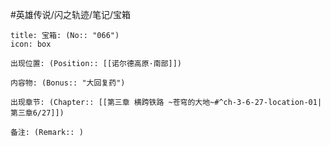 #英雄传说/闪之轨迹/笔记/宝箱
```ad-quote
title: 宝箱: (No:: "066")
icon: box

出现位置: (Position:: [[诺尔德高原·南部]])

内容物: (Bonus:: "大回复药")

出现章节: (Chapter:: [[第三章 横跨铁路 ~苍穹的大地~#^ch-3-6-27-location-01|第三章6/27]])

备注: (Remark:: )

```
